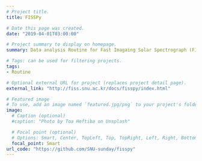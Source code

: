 ```yaml
---
# Project title.
title: FISSPy

# Date this page was created.
date: "2019-04-01T03:00:00"

# Project summary to display on homepage.
summary: Data analysis Routine for Fast Imagaing Solar Spectrograph (FISS) written in python.

# Tags: can be used for filtering projects.
tags:
- Routine

# Optional external URL for project (replaces project detail page).
external_link: "http://fiss.snu.ac.kr/docs/fisspy/index.html"

# Featured image
# To use, add an image named `featured.jpg/png` to your project's folder. 
image:
  # Caption (optional)
  #caption: "Photo by Toa Heftiba on Unsplash"

  # Focal point (optional)
  # Options: Smart, Center, TopLeft, Top, TopRight, Left, Right, BottomLeft, Bottom, BottomRight
  focal_point: Smart
url_code: "https://github.com/SNU-sunday/fisspy"
---
```

